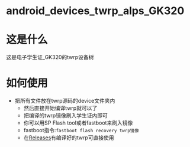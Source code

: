 # android_devices_twrp_alps_GK320
# 这是什么
这是电子学生证_GK320的twrp设备树

# 如何使用

* 把所有文件放在twrp源码的device文件夹内
    *  然后直接开始编译twrp就可以了
    *  把编译的twrp镜像刷入学生证内即可
    *  你可以用SP Flash tool或者fastboot来刷入镜像
    *  fastboot指令:`fastboot flash recovery twrp镜像`
    *  在[Releases](https://github.com/chenqwq4450/android_devices_twrp_alps_GK320/releases/tag/GK320_TWRP)有编译好的twrp可直接使用
